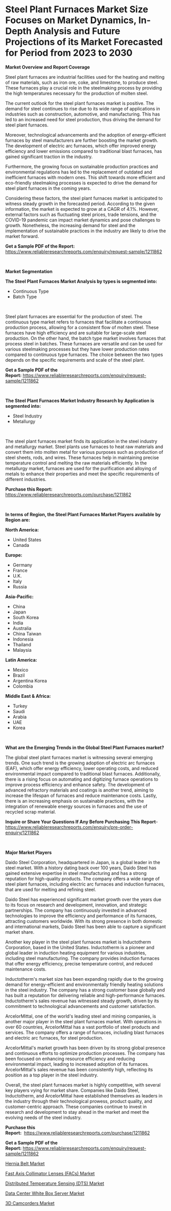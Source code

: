 <p><h1>Steel Plant Furnaces Market Size Focuses on Market Dynamics, In-Depth Analysis and Future Projections of its Market Forecasted for Period from 2023 to 2030</h1></p><p><strong>Market Overview and Report Coverage</strong></p>
<p><p>Steel plant furnaces are industrial facilities used for the heating and melting of raw materials, such as iron ore, coke, and limestone, to produce steel. These furnaces play a crucial role in the steelmaking process by providing the high temperatures necessary for the production of molten steel.</p><p>The current outlook for the steel plant furnaces market is positive. The demand for steel continues to rise due to its wide range of applications in industries such as construction, automotive, and manufacturing. This has led to an increased need for steel production, thus driving the demand for steel plant furnaces.</p><p>Moreover, technological advancements and the adoption of energy-efficient furnaces by steel manufacturers are further boosting the market growth. The development of electric arc furnaces, which offer improved energy efficiency and lower emissions compared to traditional blast furnaces, has gained significant traction in the industry.</p><p>Furthermore, the growing focus on sustainable production practices and environmental regulations has led to the replacement of outdated and inefficient furnaces with modern ones. This shift towards more efficient and eco-friendly steelmaking processes is expected to drive the demand for steel plant furnaces in the coming years.</p><p>Considering these factors, the steel plant furnaces market is anticipated to witness steady growth in the forecasted period. According to the given information, the market is expected to grow at a CAGR of 4.1%. However, external factors such as fluctuating steel prices, trade tensions, and the COVID-19 pandemic can impact market dynamics and pose challenges to growth. Nonetheless, the increasing demand for steel and the implementation of sustainable practices in the industry are likely to drive the market forward.</p></p>
<p><strong>Get a Sample PDF of the Report:</strong> <a href="https://www.reliableresearchreports.com/enquiry/request-sample/1211862">https://www.reliableresearchreports.com/enquiry/request-sample/1211862</a></p>
<p>&nbsp;</p>
<p><strong>Market Segmentation</strong></p>
<p><strong>The Steel Plant Furnaces Market Analysis by types is segmented into:</strong></p>
<p><ul><li>Continuous Type</li><li>Batch Type</li></ul></p>
<p>&nbsp;</p>
<p><p>Steel plant furnaces are essential for the production of steel. The continuous type market refers to furnaces that facilitate a continuous production process, allowing for a consistent flow of molten steel. These furnaces have high efficiency and are suitable for large-scale steel production. On the other hand, the batch type market involves furnaces that process steel in batches. These furnaces are versatile and can be used for various steelmaking processes but they have lower production rates compared to continuous type furnaces. The choice between the two types depends on the specific requirements and scale of the steel plant.</p></p>
<p><strong>Get a Sample PDF of the Report:</strong>&nbsp;<a href="https://www.reliableresearchreports.com/enquiry/request-sample/1211862">https://www.reliableresearchreports.com/enquiry/request-sample/1211862</a></p>
<p>&nbsp;</p>
<p><strong>The Steel Plant Furnaces Market Industry Research by Application is segmented into:</strong></p>
<p><ul><li>Steel Industry</li><li>Metallurgy</li></ul></p>
<p>&nbsp;</p>
<p><p>The steel plant furnaces market finds its application in the steel industry and metallurgy market. Steel plants use furnaces to heat raw materials and convert them into molten metal for various purposes such as production of steel sheets, rods, and wires. These furnaces help in maintaining precise temperature control and melting the raw materials efficiently. In the metallurgy market, furnaces are used for the purification and alloying of metals to enhance their properties and meet the specific requirements of different industries.</p></p>
<p><strong>Purchase this Report:</strong>&nbsp; <a href="https://www.reliableresearchreports.com/purchase/1211862">https://www.reliableresearchreports.com/purchase/1211862</a></p>
<p>&nbsp;</p>
<p><strong>In terms of Region, the Steel Plant Furnaces Market Players available by Region are:</strong></p>
<p>
    <p> <strong> North America: </strong>
        <ul>
            <li>United States</li>
            <li>Canada</li>
        </ul>
        </p> 
    <p> <strong> Europe: </strong>
        <ul>
            <li>Germany</li>
            <li>France</li>
            <li>U.K.</li>
            <li>Italy</li>
            <li>Russia</li>
        </ul>
        </p> 
    <p> <strong> Asia-Pacific: </strong>
        <ul>
            <li>China</li>
            <li>Japan</li>
            <li>South Korea</li>
            <li>India</li>
            <li>Australia</li>
            <li>China Taiwan</li>
            <li>Indonesia</li>
            <li>Thailand</li>
            <li>Malaysia</li>
        </ul>
        </p> 
    <p> <strong> Latin America: </strong>
        <ul>
            <li>Mexico</li>
            <li>Brazil</li>
            <li>Argentina Korea</li>
            <li>Colombia</li>
        </ul>
        </p> 
    <p> <strong> Middle East & Africa: </strong>
        <ul>
            <li>Turkey</li>
            <li>Saudi</li>
            <li>Arabia</li>
            <li>UAE</li>
            <li>Korea</li>
        </ul>
    </p>
    </p>
<p>&nbsp;</p>
<p><strong>What are the Emerging Trends in the Global Steel Plant Furnaces market?</strong></p>
<p><p>The global steel plant furnaces market is witnessing several emerging trends. One such trend is the growing adoption of electric arc furnaces (EAF), which offer energy efficiency, lower operating costs, and reduced environmental impact compared to traditional blast furnaces. Additionally, there is a rising focus on automating and digitizing furnace operations to improve process efficiency and enhance safety. The development of advanced refractory materials and coatings is another trend, aiming to increase the lifespan of furnaces and reduce maintenance costs. Lastly, there is an increasing emphasis on sustainable practices, with the integration of renewable energy sources in furnaces and the use of recycled scrap material.</p></p>
<p><strong>Inquire or Share Your Questions If Any Before Purchasing This Report</strong>- <a href="https://www.reliableresearchreports.com/enquiry/pre-order-enquiry/1211862">https://www.reliableresearchreports.com/enquiry/pre-order-enquiry/1211862</a></p>
<p>&nbsp;</p>
<p><strong>Major Market Players</strong></p>
<p><p>Daido Steel Corporation, headquartered in Japan, is a global leader in the steel market. With a history dating back over 100 years, Daido Steel has gained extensive expertise in steel manufacturing and has a strong reputation for high-quality products. The company offers a wide range of steel plant furnaces, including electric arc furnaces and induction furnaces, that are used for melting and refining steel.</p><p>Daido Steel has experienced significant market growth over the years due to its focus on research and development, innovation, and strategic partnerships. The company has continuously invested in advanced technologies to improve the efficiency and performance of its furnaces, attracting customers worldwide. With its strong presence in both domestic and international markets, Daido Steel has been able to capture a significant market share.</p><p>Another key player in the steel plant furnaces market is Inductotherm Corporation, based in the United States. Inductotherm is a pioneer and global leader in induction heating equipment for various industries, including steel manufacturing. The company provides induction furnaces that offer energy efficiency, precise temperature control, and reduced maintenance costs.</p><p>Inductotherm's market size has been expanding rapidly due to the growing demand for energy-efficient and environmentally friendly heating solutions in the steel industry. The company has a strong customer base globally and has built a reputation for delivering reliable and high-performance furnaces. Inductotherm's sales revenue has witnessed steady growth, driven by its commitment to technological advancements and customer satisfaction.</p><p>ArcelorMittal, one of the world's leading steel and mining companies, is another major player in the steel plant furnaces market. With operations in over 60 countries, ArcelorMittal has a vast portfolio of steel products and services. The company offers a range of furnaces, including blast furnaces and electric arc furnaces, for steel production.</p><p>ArcelorMittal's market growth has been driven by its strong global presence and continuous efforts to optimize production processes. The company has been focused on enhancing resource efficiency and reducing environmental impact, leading to increased adoption of its furnaces. ArcelorMittal's sales revenue has been consistently high, reflecting its position as a top player in the steel industry.</p><p>Overall, the steel plant furnaces market is highly competitive, with several key players vying for market share. Companies like Daido Steel, Inductotherm, and ArcelorMittal have established themselves as leaders in the industry through their technological prowess, product quality, and customer-centric approach. These companies continue to invest in research and development to stay ahead in the market and meet the evolving needs of the steel industry.</p></p>
<p><strong>Purchase this Report:</strong>&nbsp;&nbsp;<a href="https://www.reliableresearchreports.com/purchase/1211862">https://www.reliableresearchreports.com/purchase/1211862</a></p>
<p></p>
<p><strong>Get a Sample PDF of the Report:</strong>&nbsp;<a href="https://www.reliableresearchreports.com/enquiry/request-sample/1211862">https://www.reliableresearchreports.com/enquiry/request-sample/1211862</a></p>
<p><p><a href="https://medium.com/@walterkutch/hernia-belt-market-size-cagr-trends-2024-2030-e48cb5cbf0f0">Hernia Belt Market</a></p><p><a href="https://www.linkedin.com/pulse/fast-axis-collimator-lenses-facs-market-research-report-gg9ye/">Fast Axis Collimator Lenses (FACs) Market</a></p><p><a href="https://www.linkedin.com/pulse/distributed-temperature-sensing-dts-market-size-2023-2030-gcwle/">Distributed Temperature Sensing (DTS) Market</a></p><p><a href="https://www.linkedin.com/pulse/data-center-white-box-server-market-insights-players-forecast-8fgce/">Data Center White Box Server Market</a></p><p><a href="https://medium.com/@marlonblick/3d-camcorders-market-size-growth-forecast-2023-2030-d10e86f4aa4b">3D Camcorders Market</a></p></p>